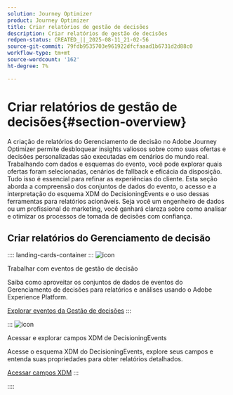 ```yaml
---
solution: Journey Optimizer
product: Journey Optimizer
title: Criar relatórios de gestão de decisões
description: Criar relatórios de gestão de decisões
redpen-status: CREATED_||_2025-08-11_21-02-56
source-git-commit: 79fdb9535703e961922dfcfaaad1b6731d2d88c0
workflow-type: tm+mt
source-wordcount: '162'
ht-degree: 7%

---
```



# Criar relatórios de gestão de decisões{#section-overview}

A criação de relatórios do Gerenciamento de decisão no Adobe Journey Optimizer permite desbloquear insights valiosos sobre como suas ofertas e decisões personalizadas são executadas em cenários do mundo real. Trabalhando com dados e esquemas do evento, você pode explorar quais ofertas foram selecionadas, cenários de fallback e eficácia da disposição. Tudo isso é essencial para refinar as experiências do cliente. Esta seção aborda a compreensão dos conjuntos de dados do evento, o acesso e a interpretação do esquema XDM do DecisioningEvents e o uso dessas ferramentas para relatórios acionáveis. Seja você um engenheiro de dados ou um profissional de marketing, você ganhará clareza sobre como analisar e otimizar os processos de tomada de decisões com confiança.

## Criar relatórios do Gerenciamento de decisão

:::: landing-cards-container
:::
![icon](https://cdn.experienceleague.adobe.com/icons/book.svg?lang=pt-BR)

Trabalhar com eventos de gestão de decisão

Saiba como aproveitar os conjuntos de dados de eventos do Gerenciamento de decisões para relatórios e análises usando o Adobe Experience Platform.

[Explorar eventos da Gestão de decisões](../using/offers/reports/get-started-events.md)
:::

:::
![icon](https://cdn.experienceleague.adobe.com/icons/list-check.svg?lang=pt-BR)

Acessar e explorar campos XDM de DecisioningEvents

Acesse o esquema XDM do DecisioningEvents, explore seus campos e entenda suas propriedades para obter relatórios detalhados.

[Acessar campos XDM](../using/offers/reports/xdm-fields.md)
:::

::::
